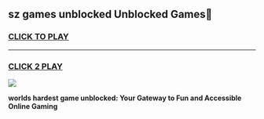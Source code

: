 
## sz games unblocked Unblocked Games👋
<h3>
<a href="https://premium.freeplayer.one?title=sz_games_unblocked&ref=16F">CLICK TO PLAY</a></h3>
<hr>

<h3>
<a href="https://premium.freeplayer.one?title=sz_games_unblocked&ref=16F">CLICK 2 PLAY</a>
  
</h3>

<a href="https://premium.freeplayer.one?title=sz_games_unblocked&ref=16F/"><img src="https://clearcache.store/games.png"></a>


**worlds hardest game unblocked: Your Gateway to Fun and Accessible Online Gaming**
